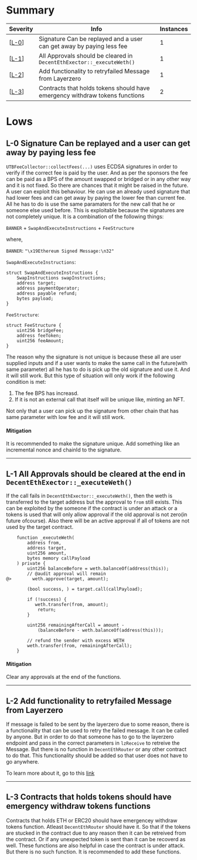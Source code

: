 # Summary

| Severity        | Info                                                                        | Instances |
| --------------- | --------------------------------------------------------------------------- | --------- |
| [[L-0](#low-0)] | Signature Can be replayed and a user can get away by paying less fee        | 1         |
| [[L-1](#low-1)] | All Approvals should be cleared in `DecentEthExector::_executeWeth()`       | 1         |
| [[L-2](#low-2)] | Add functionality to retryfailed Message from Layerzero                     | 1         |
| [[L-3](#low-3)] | Contracts that holds tokens should have emergency withdraw tokens functions | 2         |

# Lows

## L-0 Signature Can be replayed and a user can get away by paying less fee <a id="low-0"></a>

`UTBFeeCollector::collectFees(...)` uses ECDSA signatures in order to verify if the correct fee is paid by the user. And as per the sponsors the fee can be paid as a BPS of the amount swapped or bridged or in any other way and it is not fixed. So there are chances that it might be raised in the future. A user can exploit this behaviour. He can use an already used signature that had lower fees and can get away by paying the lower fee than current fee. All he has to do is use the same paramaters for the new call that he or someone else used before. This is exploitable because the signatures are not completely unique. It is a combination of the following things:

`BANNER` + `SwapAndExecuteInstructions` + `FeeStructure`

where,

`BANNER`:
`"\x19Ethereum Signed Message:\n32"`

`SwapAndExecuteInstructions`:

```solidity
struct SwapAndExecuteInstructions {
    SwapInstructions swapInstructions;
    address target;
    address paymentOperator;
    address payable refund;
    bytes payload;
}
```

`FeeStructure`:

```solidity
struct FeeStructure {
    uint256 bridgeFee;
    address feeToken;
    uint256 feeAmount;
}
```

The reason why the signature is not unique is because these all are user supplied inputs and if a user wants to make the same call in the future(with same parameter) all he has to do is pick up the old signature and use it. And it will still work. But this type of situation will only work if the following condition is met:

1. The fee BPS has increasd.
2. If it is not an external call that itself will be unique like, minting an NFT.

Not only that a user can pick up the signature from other chain that has same parameter with low fee and it will still work.

#### Mitigation

It is recommended to make the signature unique. Add something like an incremental nonce and chainId to the signature.

---

## L-1 All Approvals should be cleared at the end in `DecentEthExector::_executeWeth()` <a id="low-1"></a>

If the call fails in `DecentEthExector::_executeWeth()`, then the weth is transferred to the target address but the approval to `from` still exists. This can be exploited by the someone if the contract is under an attack or a tokens is used that will only allow approval if the old approval is not zero(in future ofcourse). Also there will be an active approval if all of tokens are not used by the target contract.

```solidity
    function _executeWeth(
        address from,
        address target,
        uint256 amount,
        bytes memory callPayload
    ) private {
        uint256 balanceBefore = weth.balanceOf(address(this));
        // @audit approval will remain
@>        weth.approve(target, amount);

        (bool success, ) = target.call(callPayload);

        if (!success) {
           weth.transfer(from, amount);
            return;
        }

        uint256 remainingAfterCall = amount -
            (balanceBefore - weth.balanceOf(address(this)));

        // refund the sender with excess WETH
        weth.transfer(from, remainingAfterCall);
    }
```

#### Mitigation

Clear any approvals at the end of the functions.

---

## L-2 Add functionality to retryfailed Message from Layerzero

If message is failed to be sent by the layerzero due to some reason, there is a functionality that can be used to retry the failed message. It can be called by anyone. But in order to do that someone has to go to the layerzero endpoint and pass in the correct parameters in `lzReceive` to retreive the Message. But there is no function in `DecentEthRouter` or any other contract to do that. This functionality should be added so that user does not have to go anywhere.

To learn more about it, go to this [link](https://docs.layerzero.network/contracts/debugging-messages#retry-message)

---

## L-3 Contracts that holds tokens should have emergency withdraw tokens functions <a id="low-3"></a>

Contracts that holds ETH or ERC20 should have emergencey withdraw tokens function. Atleast `DecentEthRouter` should have it. So that if the tokens are stucked in the contract due to any reason then it can be retreived from the contract. Or if any unexpected token is sent than it can be recoverd as well. These functions are also helpful in case the contract is under attack. But there is no such function. It is recommended to add these functions.
